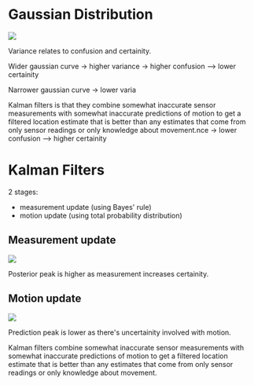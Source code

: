 # Gaussian Distribution

![](https://i.imgur.com/Eroeb2F.png)

Variance relates to confusion and certainity. 

Wider gaussian curve -> higher variance -> higher confusion --> lower certainity

Narrower gaussian curve -> lower varia

Kalman filters is that they combine somewhat inaccurate sensor measurements with somewhat inaccurate predictions of motion to get a filtered location estimate that is better than any estimates that come from only sensor readings or only knowledge about movement.nce -> lower confusion --> higher certainity

# Kalman Filters

2 stages:
- measurement update (using Bayes' rule)
- motion update (using total probability distribution)

## Measurement update
![](https://i.imgur.com/5UMhlpS.png)

Posterior peak is higher as measurement increases certainity.

## Motion update
![](https://i.imgur.com/qRo4qlw.png)

Prediction peak is lower as there's uncertainity involved with motion.

Kalman filters combine somewhat inaccurate sensor measurements with somewhat inaccurate predictions of motion to get a filtered location estimate that is better than any estimates that come from only sensor readings or only knowledge about movement.